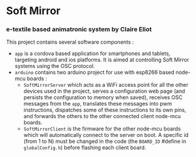 # Soft Mirror

### e-textile based animatronic system by Claire Eliot

This project contains several software components :

* `app` is a cordova based application for smartphones and tablets, targeting android and ios platforms. It is aimed at controlling Soft Mirror systems using the OSC protocol.
* `arduino` contains two arduino project for use with esp8266 based node-mcu boards :
    * `SoftMirrorServer` which acts as a WiFi access point for all the other devices used in the project, serves a configuration web page (and persists the configuration to memory when saved), receives OSC messages from the `app`, translates these messages into pwm instructions, dispatches some of these instructions to its own pins, and forwards the others to the other connected client node-mcu boards.
    * `SoftMirrorClient` is the firmware for the other node-mcu boards which will automatically connect to the server on boot. A specific id (from 1 to N) must be changed in the code (the `BOARD_ID` #define in `globalConfig.h`) before flashing each client board.
